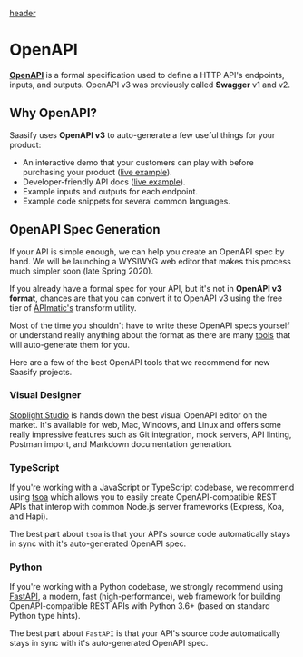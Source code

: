 [header](_header.md ':include')

# OpenAPI

**[OpenAPI](https://swagger.io/specification/ ':target=_blank')** is a formal specification used to define a HTTP API's endpoints, inputs, and outputs. OpenAPI v3 was previously called **Swagger** v1 and v2.

## Why OpenAPI?

Saasify uses **OpenAPI v3** to auto-generate a few useful things for your product:

- An interactive demo that your customers can play with before purchasing your product ([live example](https://wordcloud.saasify.sh/ ':target=_blank')).
- Developer-friendly API docs ([live example](https://imagemin.saasify.sh/docs ':target=_blank')).
- Example inputs and outputs for each endpoint.
- Example code snippets for several common languages.

## OpenAPI Spec Generation

If your API is simple enough, we can help you create an OpenAPI spec by hand. We will be launching a WYSIWYG web editor that makes this process much simpler soon (late Spring 2020).

If you already have a formal spec for your API, but it's not in **OpenAPI v3 format**, chances are that you can convert it to OpenAPI v3 using the free tier of [APImatic's](https://www.apimatic.io/transformer/ ':target=_blank') transform utility.

Most of the time you shouldn't have to write these OpenAPI specs yourself or understand really anything about the format as there are many [tools](https://openapi.tools ':target=_blank') that will auto-generate them for you.

Here are a few of the best OpenAPI tools that we recommend for new Saasify projects.

### Visual Designer

[Stoplight Studio](https://stoplight.io/studio ':target=_blank') is hands down the best visual OpenAPI editor on the market. It's available for web, Mac, Windows, and Linux and offers some really impressive features such as Git integration, mock servers, API linting, Postman import, and Markdown documentation generation.

### TypeScript

If you're working with a JavaScript or TypeScript codebase, we recommend using [tsoa](https://github.com/lukeautry/tsoa ':target=_blank') which allows you to easily create OpenAPI-compatible REST APIs that interop with common Node.js server frameworks (Express, Koa, and Hapi).

The best part about `tsoa` is that your API's source code automatically stays in sync with it's auto-generated OpenAPI spec.

### Python

If you're working with a Python codebase, we strongly recommend using [FastAPI](https://fastapi.tiangolo.com/ ':target=_blank'), a modern, fast (high-performance), web framework for building OpenAPI-compatible REST APIs with Python 3.6+ (based on standard Python type hints).

The best part about `FastAPI` is that your API's source code automatically stays in sync with it's auto-generated OpenAPI spec.
